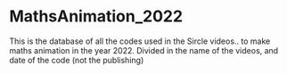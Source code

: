 # MathsAnimation_2022
This is the database of all the codes used in the Sircle videos.. to make maths animation in the year 2022. Divided in the name of the videos, and date of the code (not the publishing)
